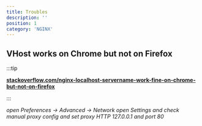 ```yaml
---
title: Troubles
description: ''
position: 1
category: 'NGINX'
---
```


## VHost works on Chrome but not on Firefox

:::tip

[**stackoverflow.com/nginx-localhost-servername-work-fine-on-chrome-but-not-on-firefox**](https://stackoverflow.com/questions/33974691/nginx-localhost-servername-work-fine-on-chrome-but-not-on-firefox)

:::

*open Preferences -> Advanced -> Network open Settings and check manual proxy config and set proxy HTTP 127.0.0.1 and port 80*
